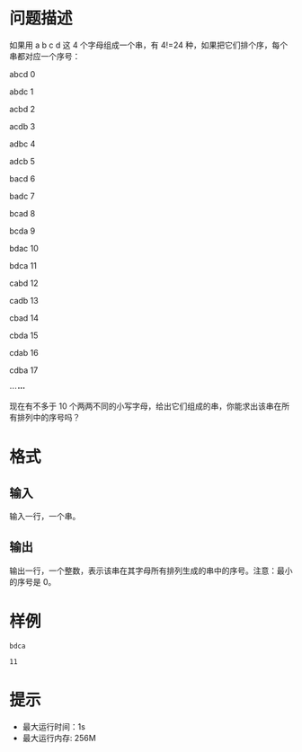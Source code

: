 

# 问题描述

如果用 a b c d 这 4 个字母组成一个串，有 4!=24 种，如果把它们排个序，每个串都对应一个序号：

abcd 0

abdc 1

acbd 2

acdb 3

adbc 4

adcb 5

bacd 6

badc 7

bcad 8

bcda 9

bdac 10

bdca 11

cabd 12

cadb 13

cbad 14

cbda 15

cdab 16

cdba 17

⋯**⋯**

现在有不多于 10 个两两不同的小写字母，给出它们组成的串，你能求出该串在所有排列中的序号吗？

# 格式

## 输入

输入一行，一个串。

## 输出

输出一行，一个整数，表示该串在其字母所有排列生成的串中的序号。注意：最小的序号是 0。

# 样例

```input1
bdca
```

```output1
11
```

# 提示

* 最大运行时间：1s
* 最大运行内存: 256M

